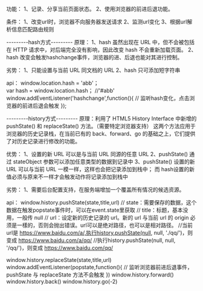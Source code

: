 功能：
1、记录、分享当前页面状态。
2、使用浏览器的前进后退功能。

条件：
1、改变url时，浏览器不向服务器发送请求
2、监测url变化
3、根据url解析信息匹配路由规则

---------hash方式---------
原理：
1、hash 虽然出现在 URL 中，但不会被包括在 HTTP 请求中，对后端完全没有影响，因此改变 hash 不会重新加载页面。
2、hash 改变会触发hashchange事件，浏览器的进、后退也能对其进行控制。

劣势：
1、只能设置与当前 URL 同文档的 URL
2、hash 只可添加短字符串

api：
window.location.hash = 'abb'；  
var hash = window.location.hash； //'#abb'
window.addEventListener('hashchange',function(){
	// 监听hash变化，点击浏览器的前进后退会触发
});

---------history方式---------
原理：利用了 HTML5 History Interface 中新增的 pushState() 和 replaceState() 方法。（需要特定浏览器支持）
这两个方法应用于浏览器的历史记录栈，在当前已有的 back、forward、go 的基础之上，它们提供了对历史记录进行修改的功能。

优势：
1、设置的新 URL 可以是与当前 URL 同源的任意 URL
2、pushState() 通过 stateObject 参数可以添加任意类型的数据到记录中
3、pushState() 设置的新 URL 可以与当前 URL 一模一样，这样也会把记录添加到栈中；
   而 hash设置的新值必须与原来不一样才会触发动作将记录添加到栈中

劣势：
1、需要后台配置支持，在服务端增加一个覆盖所有情况的候选资源。

api：
window.history.pushState(state,title,url)
	// state：需要保存的数据，这个数据在触发popstate事件时，可以在event.state里获取
	// title：标题，基本没用，一般传 null
	// url：设定新的历史记录的 url。新的 url 与当前 url 的 origin 必须是一樣的，否则会抛出错误。url可以是绝对路径，也可以是相对路径。
	//当前url是 https://www.baidu.com/a/,执行history.pushState(null, null, './qq/')，则变成 https://www.baidu.com/a/qq/
	//执行history.pushState(null, null, '/qq/')，则变成 https://www.baidu.com/qq/

window.history.replaceState(state,title,url)
window.addEventListener(popstate,function(){
	// 监听浏览器前进后退事件，pushState 与 replaceState 方法不会触发
})
window.history.forward()
window.history.back()
window.history.go(-2)